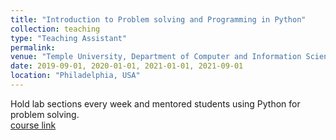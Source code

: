 ```yaml
---
title: "Introduction to Problem solving and Programming in Python"
collection: teaching
type: "Teaching Assistant"
permalink: 
venue: "Temple University, Department of Computer and Information Science"
date: 2019-09-01, 2020-01-01, 2021-01-01, 2021-09-01
location: "Philadelphia, USA"
---
```


Hold lab sections every week and mentored students using Python for problem solving. \
[course link](https://templeu.instructure.com/courses/101401)

